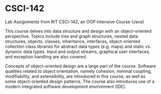 # CSCI-142
Lab Assignments from RIT CSCI-142, an OOP Intensive Course (Java)


This course delves into data structure and design with an object-oriented perspective. 
Topics include tree and graph structures, nested data structures, objects, classes, inheritance, interfaces, 
object-oriented collection class libraries for abstract data types (e.g. maps) and static vs. dynamic data types. 
Input and output streams, graphical user interfaces, and exception handling are also covered.

Concepts of object-oriented design are a large part of the course. Software qualities related to object orientation,
namely cohesion, minimal coupling, modifiability, and extensibility, are introduced in this course, as well as some 
object-oriented design patterns. The course also introduces use of a modern integrated software development environment (IDE).

